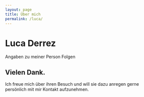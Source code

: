 ```yaml
---
layout: page
title: Über mich
permalink: /luca/
---
```


# Luca Derrez
Angaben zu meiner Person Folgen
## Vielen Dank.

Ich freue mich über ihren Besuch und will sie dazu anregen gerne persönlich mit mir Kontakt aufzunehmen.
